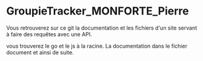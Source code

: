 # GroupieTracker_MONFORTE_Pierre

Vous retrouverez sur ce git la documentation et les fichiers d'un site servant à faire des requêtes avec une API.

vous trouverez le go et le js à la racine. La documentation dans le fichier document et ainsi de suite.
